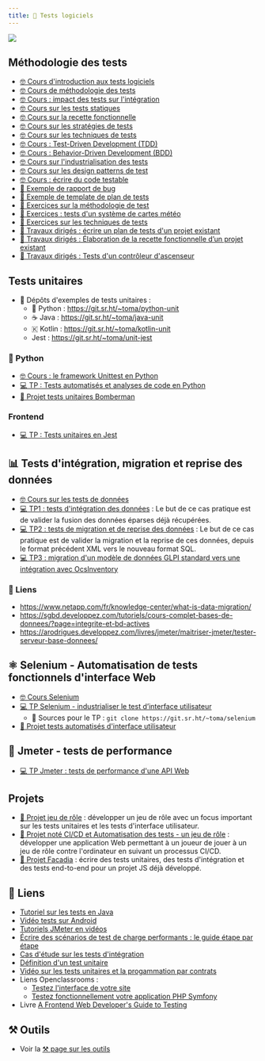 ```yaml
---
title: 🧪 Tests logiciels
---
```


![](@assets/undraw/undraw_scientist_5td0.svg)

## Méthodologie des tests

- [🤓 Cours d'introduction aux tests logiciels](/cours/tests/methodo/cours-introduction-tests)
- [🤓 Cours de méthodologie des tests](/cours/tests/methodo/cours-methodo-tests)
- [🤓 Cours : impact des tests sur l'intégration](/cours/tests/methodo/cours-impact-tests-integration)
- [🤓 Cours sur les tests statiques](/cours/tests/methodo/test-statique)
- [🤓 Cours sur la recette fonctionnelle](/cours/tests/methodo/cours-recette)
- [🤓 Cours sur les stratégies de tests](/cours/tests/methodo/cours-strategies-tests)
- [🤓 Cours sur les techniques de tests](/cours/tests/methodo/techniques-tests)
- [🤓 Cours : Test-Driven Development (TDD)](/cours/tests/methodo/cours-tdd)
- [🤓 Cours : Behavior-Driven Development (BDD)](/cours/tests/methodo/cours-bdd)
- [🤓 Cours sur l'industrialisation des tests](/cours/tests/methodo/indus-tests-cours)
- [🤓 Cours sur les design patterns de test](/cours/tests/methodo/patterns-cours)
- [🤓 Cours : écrire du code testable](/cours/tests/methodo/ecrire-code-testable-cours)
- [📖 Exemple de rapport de bug](/cours/tests/methodo/exemple-rapport-bug)
- [📖 Exemple de template de plan de tests](/cours/tests/methodo/exemple-template-plan-tests)
- [📝 Exercices sur la méthodologie de test](/cours/tests/methodo/exercices_methodo_tests)
- [📝 Exercices : tests d'un système de cartes météo](/cours/tests/methodo/td-tests-cartes-meteo)
- [📝 Exercices sur les techniques de tests](/cours/tests/methodo/techniques-tests-exercices)
- [📝 Travaux dirigés : écrire un plan de tests d'un projet existant](/cours/tests/methodo/td_plan_tests)
- [📝 Travaux dirigés : Élaboration de la recette fonctionnelle d’un projet existant](/cours/tests/methodo/td_recette_fonctionnelle)
- [📝 Travaux dirigés : Tests d'un contrôleur d'ascenseur](/cours/tests/methodo/td-ascenseur)

## Tests unitaires

-  Dépôts d'exemples de tests unitaires :
  - 󰌠 Python : <https://git.sr.ht/~toma/python-unit>
  - ☕ Java : <https://git.sr.ht/~toma/java-unit>
  - 🇰 Kotlin : <https://git.sr.ht/~toma/kotlin-unit>
  - Jest : <https://git.sr.ht/~toma/unit-jest>

### 󰌠  Python

- [🤓 Cours : le framework Unittest en Python](/cours/tests/unit/python/cours-python-unittest)
- [💻 TP : Tests automatisés et analyses de code en Python](/cours/tests/unit/python/tp-python-tests)
- [📌 Projet tests unitaires Bomberman](/cours/tests/unit/projet_bomberman_tests_unit)

### Frontend

- [💻 TP : Tests unitaires en Jest](/cours/tests/unit/jest/tp-jest)

## 📊 Tests d'intégration, migration et reprise des données

- [🤓 Cours sur les tests de données](/cours/tests/donnees/tests-donnees-cours)
- [💻 TP1 : tests d'intégration des données](/cours/tests/donnees/tp_integ_donnees) : Le but de ce cas pratique est de valider la fusion des données éparses déjà récupérées.
- [💻 TP2 : tests de migration et de reprise des données](/cours/tests/donnees/tp_migration_reprise_donnees) : Le but de ce cas pratique est de valider la migration et la reprise de ces données, depuis le format précédent XML vers le nouveau format SQL.
- [💻 TP3 : migration d'un modèle de données GLPI standard vers une intégration avec OcsInventory](/cours/tests/donnees/tp_migration_glpi_ocsinventory)

### 🔗 Liens

- <https://www.netapp.com/fr/knowledge-center/what-is-data-migration/>
- <https://sgbd.developpez.com/tutoriels/cours-complet-bases-de-donnees/?page=integrite-et-bd-actives>
- <https://arodrigues.developpez.com/livres/jmeter/maitriser-jmeter/tester-serveur-base-donnees/>

## ⚛️ Selenium - Automatisation de tests fonctionnels d'interface Web

- [🤓 Cours Selenium](/cours/tests/selenium/selenium-cours)
- [💻 TP Selenium - industrialiser le test d’interface utilisateur](/cours/tests/selenium/tp-selenium)
  -   Sources pour le TP : `git clone https://git.sr.ht/~toma/selenium`
- [📌 Projet tests automatisés d'interface utilisateur](/cours/tests/selenium/projet-selenium)

## 🐇 Jmeter - tests de performance

- [💻 TP Jmeter : tests de performance d'une API Web](/cours/tests/jmeter/tp-jmeter-api)

## Projets

- [📌 Projet jeu de rôle](/cours/tests/projet_jeu_roles) : développer un jeu de rôle avec un focus important sur les tests unitaires et les tests d'interface utilisateur.
- [📌 Projet noté CI/CD et Automatisation des tests - un jeu de rôle](/cours/tests/projet_jeu_roles_tests_et_ci) : développer une application Web permettant à un joueur de jouer à un jeu de rôle contre l'ordinateur en suivant un processus CI/CD.
- [📌 Projet Facadia](/cours/tests/projet_facadia) : écrire des tests unitaires, des tests d'intégration et des tests end-to-end pour un projet JS déjà développé.


## 🔗 Liens

- [Tutoriel sur les tests en Java](https://openclassrooms.com/fr/courses/6100311-testez-votre-code-java-pour-realiser-des-applications-de-qualite)
- [Vidéo tests sur Android](https://openclassrooms.com/fr/courses/6100311-testez-votre-code-java-pour-realiser-des-applications-de-qualite)
- [Tutoriels JMeter en vidéos](https://fre.myservername.com/nous-verrons-robocop-rogue-city-a-nacon-connect-le-mois-prochain)
- [Écrire des scénarios de test de charge performants : le guide étape par étape](https://bearstech.com/blog/ecrire-des-scenarios-de-test-de-charge-performants-le-guide-etape-par-etape)
- [Cas d'étude sur les tests d'intégration](https://blog.thecodewhisperer.com/permalink/using-integration-tests-mindfully-a-case-study)
- [Définition d'un test unitaire](https://www.artofunittesting.com/definition-of-a-unit-test)
- [Vidéo sur les tests unitaires et la progammation par contrats](https://blog.thecodewhisperer.com/series#integrated-tests-are-a-scam)
- Liens Openclassrooms : 
  - [Testez l'interface de votre site](https://openclassrooms.com/fr/courses/3504461-testez-linterface-de-votre-site)
  - [Testez fonctionnellement votre application PHP Symfony](https://openclassrooms.com/fr/courses/4087076-testez-fonctionnellement-votre-application-php-symfony)
- Livre [A Frontend Web Developer's Guide to Testing](https://univ.scholarvox.com/catalog/book/docid/88929017)

## ⚒️ Outils

- Voir la [⚒️ page sur les outils](/tools)
